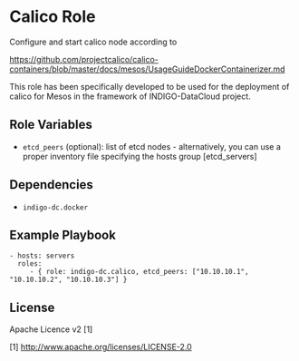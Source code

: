 Calico Role
=========

Configure and start calico node according to 

https://github.com/projectcalico/calico-containers/blob/master/docs/mesos/UsageGuideDockerContainerizer.md

This role has been specifically developed to be used for the deployment of calico for Mesos in the framework of INDIGO-DataCloud project.

Role Variables
--------------
- `etcd_peers` (optional): list of etcd nodes - alternatively, you can use a proper inventory file specifying the hosts group [etcd_servers]

Dependencies
------------

- `indigo-dc.docker`

Example Playbook
----------------

    - hosts: servers
      roles:
         - { role: indigo-dc.calico, etcd_peers: ["10.10.10.1", "10.10.10.2", "10.10.10.3"] }

License
-------

Apache Licence v2 [1]

[1] http://www.apache.org/licenses/LICENSE-2.0

